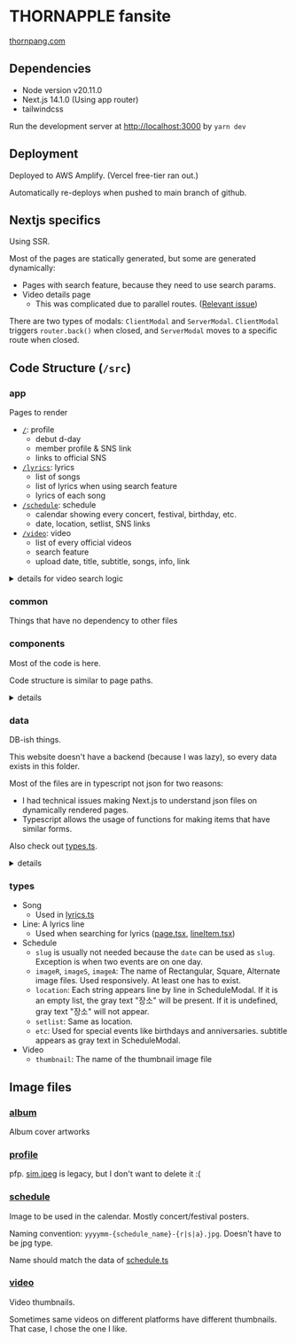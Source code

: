 # THORNAPPLE fansite

[thornpang.com](thornpang.com)

## Dependencies

- Node version v20.11.0
- Next.js 14.1.0 (Using app router)
- tailwindcss

Run the development server at [http://localhost:3000](http://localhost:3000) by `yarn dev`

## Deployment

Deployed to AWS Amplify. (Vercel free-tier ran out.)

Automatically re-deploys when pushed to main branch of github.

## Nextjs specifics

Using SSR.

Most of the pages are statically generated, but some are generated dynamically:

- Pages with search feature, because they need to use search params.
- Video details page
  - This was complicated due to parallel routes. ([Relevant issue](https://github.com/vercel/next.js/issues/52842))

There are two types of modals: `ClientModal` and `ServerModal`.
`ClientModal` triggers `router.back()` when closed, and `ServerModal` moves to a specific route when closed.

## Code Structure (`/src`)

### app

Pages to render

- [`/`](src/app/page.tsx): profile
  - debut d-day
  - member profile & SNS link
  - links to official SNS
- [`/lyrics`](src/app/lyrics): lyrics
  - list of songs
  - list of lyrics when using search feature
  - lyrics of each song
- [`/schedule`](src/app/schedule): schedule
  - calendar showing every concert, festival, birthday, etc.
  - date, location, setlist, SNS links
- [`/video`](src/app/video): video
  - list of every official videos
  - search feature
  - upload date, title, subtitle, songs, info, link

<details>
<summary>details for video search logic</summary>

- Search keywords are made from the search string input of user.

  1. Search string, which is input by the user is changed into lower case.
  2. Special characters in the search string is changed into " "(single whitespace).
  3. Substitutions are done to the search string according to [replaceLogic](/src/data/video.ts).
  4. Search string is split by whitespace into keywords.
  5. Keyword "살" is changed to "살살" because the song "살" needs to be distinguished with "살아있는 너의 밤"

- Search data (which is a list of keywords joined with a whitespace) is made from the setlist and/or info of each video.

  1. Whitespace and special characters (brackets) are removed.
  2. The keywords are joined with a whitespace
  3. "살" is substituted to "살살".
  4. The string is changed into lowercase.

- If every search keywords should be present in the search data, the video is a hit and is shown on the list.
</details>

### common

Things that have no dependency to other files

### components

Most of the code is here.

Code structure is similar to page paths.

<details>
<summary>details</summary>

- common
  - clientModal.tsx
    - Children on the center of the screen and grays out the rest of the part
    - `triggers router.back()` when the gray part is clicked
    - White X mark exists, but acts the same as clicking the gray part
  - divIntersection.tsx
    - Wrapper (div) which appears when it is in screen
    - Changes opacity
  - divUnclick.tsx
    - Wrapper (div) which does not propagate click event
  - icons.tsx
    - Chevron and X icons
    - two types of chevron: left and right
  - modalBody.tsx
    - Used for schedule detail and video detail page
    - The text part of a modal
  - scheduleLoader.tsx
    - Prefetches schedule page of current month
    - Needed since date calculation is dynamic
  - searchBar.tsx
    - Search bar used for lyrics and video list page
    - Triggers `router.push()` when enter is pressed or icon is clicked
  - serverModal.tsx
    - Similar to ClientModal, but have `<Link>` component instead of `router`
- header
  - tab.tsx
    - Each tab of the header
    - Change color according to current route
- lyrics
  - lineItem.tsx
    - Item for lyrics list when using search feature
    - Wrapper of ListItem
    - Shows song title and one line of lyric
  - listItem.tsx
    - Item for list (May be lyrics or songs)
    - Show artwork and gradient background color according to album
  - lyricsSearchBar.tsx
    - Wrapper of SearchBar to add margin
  - songItem.tsx
    - Item for song list
    - Wrapper of ListItem
    - Shows song title and composer
    - Have animation effect: appears one by one
    - Appearing timing is cubic function
- lyricsDetail
  - background.tsx
    - Very blury album artwork
  - title.tsx
    - Shows song title
    - Can move to next/previous song
- profile
  - appleProfile.tsx
    - Image of THORNAPPLE pfp
    - Gradually appears on load
  - Dday.tsx
    - Calculates d-day since debut and shows with animation
    - Change every 20ms, takes 1s in total
  - indivProfile.tsx
    - Profile of each member
    - pfp, name, birthday, session and SNS
    - Use DivIntersection to have apperance animation
  - thornProfile.tsx
    - THORNAPPLE logo and official SNS links
  - timeline.tsx
    - Item of timeline
    - Date and title of event and line
    - Date and title is drawn in TimelineLayout
  - timelineLayout.tsx
    - Shows date and title of timeline event
    - Appears in order by default, appears faster if scrolled
- schedule
  - calendar.tsx
    - CalendarCellIner: Show date and holiday info
    - CalendarImage: `<Image/>` with css and blurDataURL
    - CalendarHalfCell: CalendarImage that is half the size of the cell (Used for days with two events)
    - CalendarCell: Cell of calendar
      - Has CalendarCellIner and CallendarImage/CalendarHalfCell (optionally) as children
    - Calendar: Calendar of the month
  - monthSelecter.tsx
    - Shows current month and two arrows to change month
    - Current year and month text is a selecter
    - Prefetches other month/year
  - scheduleModal.tsx
    - ServerModal that shows information about selected schedule
    - Can move to next/previous schedule
    - Choose image type (Rectangular, Square, Alternate) responsively
- video
  - row.tsx
    - Item for list of videos
    - Shows video thumbnail, title, subtitle and setlist
  - targetSelect.tsx
    - selecter to choose among 전체, 곡명, 정보
    - Triggers `router.push()` when changed
  - videoModal.tsx
    - Shows video thumbnail, title, subtitle, setlist and info
    - Should be wrapped with either CliehtModal or ServerModal
  - videoSearchBar.tsx - Has TargetSelect and SearchBar as children

</details>

### data

DB-ish things.

This website doesn't have a backend (because I was lazy), so every data exists in this folder.

Most of the files are in typescript not json for two reasons:

- I had technical issues making Next.js to understand json files on dynamically rendered pages.
- Typescript allows the usage of functions for making items that have similar forms.

Also check out [types.ts](src/types.ts).

<details>
<summary>details</summary>

- constants.ts
  - ALBUMS: album titles
  - SONGS: song titles
- lyrics.ts
  - Data of each song, mainly lyrics
  - Every information from official CD
- profile.json
  - Information of each member
- schedule.ts
  - `I`: Holds string constants and string-building functions
  - `minYear`, `maxYear`: min/max year for the schedule page
  - `holidays`: Information of holidays of each year and month
  - `data`: List of schedule events, sorted by date.
    - Concert, festival, birthday and anniversary
    - Personal schedules (ex. appearing in MPMG week as a guest, performing in guitarnet) are not included
    - `setlist`: Add "(앵콜)" for the first encore song.
    - `links`: Concert notice, photos and videos. Add only one concert notice per schedule. If same content is uploaded to multiple platforms, use instagram.
- video.ts
  - `replaceLogic`: List of substitutions when searching on videos
    - Abbreviation for song / festival / concert titles, English words, synonyms, nickname of members, etc.
    - "콘" is appended to concert names that can be mistaken for something else (ex. song title)
  - `I`: Useful string constants and string-building functions
  - `VideoRaw`: Similar to [Video](src/types.ts), but `subtitle` and `thumbnail` is optional
  - `processVideo`: Lifts VideoRaw into Video
  - `data`: List of videos, sorted by upload date
    - Greeting videos that are shorter than 30s are excluded
    - `title`: Title of concert, festival, tv program, "Music Video", etc.
    - `subtitle`: List of songs, "Highlight", etc. Defaults to list of songs.
    - `setlist`: _Every_ song that appears in the video. Add "(음원)" if it could be mistaken
    - `links`: Tried to find _every_ official links. Have searched youtube (thornapple, mintpaper, happyrobot), melon, genie and bugs

</details>

### types

- Song
  - Used in [lyrics.ts](src/data/lyrics.ts)
- Line: A lyrics line
  - Used when searching for lyrics ([page.tsx](/src/app/lyrics/page.tsx), [lineItem.tsx](/src/components/lyrics/lineItem.tsx))
- Schedule
  - `slug` is usually not needed because the `date` can be used as `slug`. Exception is when two events are on one day.
  - `imageR`, `imageS`, `imageA`: The name of Rectangular, Square, Alternate image files. Used responsively. At least one has to exist.
  - `location`: Each string appears line by line in ScheduleModal. If it is an empty list, the gray text "장소" will be present. If it is undefined, gray text "장소" will not appear.
  - `setlist`: Same as location.
  - `etc`: Used for special events like birthdays and anniversaries. subtitle appears as gray text in ScheduleModal.
- Video
  - `thumbnail`: The name of the thumbnail image file

## Image files

### [album](public/album/)

Album cover artworks

### [profile](public/profile/)

pfp. [sim.jpeg](public/profile/sim.jpeg) is legacy, but I don't want to delete it :(

### [schedule](public/schedule/)

Image to be used in the calendar. Mostly concert/festival posters.

Naming convention: `yyyymm-{schedule_name}-{r|s|a}.jpg`. Doesn't have to be jpg type.

Name should match the data of [schedule.ts](/src/data/schedule.ts)

### [video](public/video/)

Video thumbnails.

Sometimes same videos on different platforms have different thumbnails. That case, I chose the one I like.
